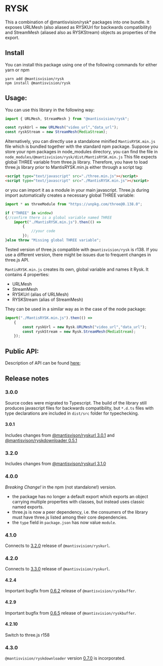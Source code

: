 # RYSK
This a combination of @mantisvision/rysk* packages into one bundle. It exposes URLMesh (also aliased as RYSKUrl for backwards 
compatibility) and StreamMesh (aliased also as RYSKStream) objects as properties of the export. 

## Install
You can install this package using one of the following commands for either yarn or npm
```
yarn add @mantisvision/rysk
npm install @mantisvision/rysk
```

## Usage:
You can use this library in the following way:
```javascript
import { URLMesh, StreamMesh } from "@mantisvision/rysk";

const ryskUrl = new URLMesh("video_url","data_url");
const ryskStream = new StreamMesh(MediaStream);
```

Alternatively, you can directly use a standalone minified ``MantisRYSK.min.js`` file which is bundled together with the standard npm package.
Suppose you store your npm packages in node_modules directory, you can find the file in ``node_modules/@mantisvision/rysk/dist/MantisRYSK.min.js``
This file expects global THREE variable from three.js library. Therefore, you have to load three.js library prior to MantisRYSK.min.js either through a script tag:
```html
<script type="text/javascript" src="./three.min.js"></script>
<script type="text/javascript" src="./MantisRYSK.min.js"></script>
```
or you can import it as a module in your main javascript. Three.js during import automatically creates a necessary global THREE variable:
```javascript
import * as threeModule from "https://unpkg.com/three@0.138.0";

if ("THREE" in window)
{//confirm there is a global variable named THREE
	import("./MantisRYSK.min.js").then(() => 
		{
			//your code
		});
}else throw "Missing global THREE variable";
```
Tested version of three.js compatible with ``@mantisvision/rysk`` is r138. If you use a different version, there might be issues due to frequent changes in three.js API.

``MantisRYSK.min.js`` creates its own, global variable and names it Rysk. It contains 4 properties:
- URLMesh
- StreamMesh
- RYSKUrl (alias of URLMesh)
- RYSKStream (alias of StreamMesh)

They can be used in a similar way as in the case of the node package:
```javascript
import("./MantisRYSK.min.js").then(() => 
	{
		const ryskUrl = new Rysk.URLMesh("video_url","data_url");
		const ryskStream = new Rysk.StreamMesh(MediaStream);
	});
```

## Public API:
Description of API can be found [here](./threejs.md);

## Release notes

### 3.0.0
Source codes were migrated to Typescript. The build of the library still produces javascript files for backwards
compatibility, but ``*.d.ts`` files with type declarations are included in ``dist/src`` folder for typechecking.

#### 3.0.1
Includes changes from [@mantisvison/ryskurl 3.0.1](./ryskurlryskstream.md#301) and [@mantisvison/ryskdownloader 0.5.1](./downloader.md#051)

### 3.2.0
Includes changes from [@mantisvison/ryskurl 3.1.0](./ryskurlryskstream.md#310)

### 4.0.0
*Breaking Change!* in the npm (not standalone!) version. 
- the package has no longer a default export which exports an object carrying multiple properties with classes, but instead uses classic named exports.
- three.js is now a peer dependency, i.e. the consumers of the library must have three.js listed among their core dependencies.
- the ``type`` field in ``package.json`` has now value ``module``.

### 4.1.0
Connects to [3.2.0](./ryskurlryskstream.md#320) release of ``@mantisvision/ryskurl``.

### 4.2.0
Connects to [3.3.0](./ryskurlryskstream.md#330) release of ``@mantisvision/ryskurl``.
#### 4.2.4
Important bugfix from [0.6.2](./buffer.md#062) release of ``@mantisvision/ryskbuffer``.
#### 4.2.9
Important bugfix from [0.6.5](./buffer.md#065) release of ``@mantisvision/ryskbuffer``.
#### 4.2.10
Switch to three.js r158
### 4.3.0
``@mantisvision/ryskdownloader`` version [0.7.0](./downloader.md#070) is incorporated.
